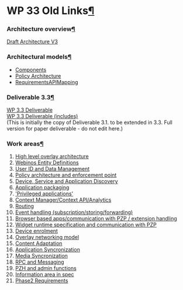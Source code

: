 WP 33 Old Links[¶](#WP-33-Old-Links)
====================================

### Architecture overview[¶](#Architecture-overview)

[Draft Architecture
V3](/wp3-1/wiki/Webinos_architecture)

### Architectural models[¶](#Architectural-models)

-   [Components](.html)
-   [Policy Architecture](Policy%20Architecture.html)
-   [RequirementsAPIMapping](.html)

### Deliverable 3.3[¶](#Deliverable-33)

[WP 3.3 Deliverable](.html)\
[WP 3.3 Deliverable (includes)](.html)\
(This is initially the copy of Deliverable 3.1. to be extended in 3.3.
Full version for paper deliverable - do not edit here.)

### Work areas[¶](#Work-areas)

1.  [High level overlay architecture](.html)
2.  [Webinos Entity Definitions](Webinos%20Entity%20Definitions.html)
3.  [User ID and Data Management](.html)
4.  [Policy architecture and enforcement point](.html)
5.  [Device, Service and Application
    Discovery](Device,%20Service%20and%20Application%20Discovery.html)
6.  [Application packaging](.html)
7.  ['Privileged applications'](.html)
8.  [Context Manager/Context
    API/Analytics](Context%20Manager/Context%20API/Analytics.html)
9.  [Routing](.html)
10. [Event handling (subscription/storing/forwarding)](.html)
11. [Browser based apps/communication with PZP / extension
    handling](.html)
12. [Widget runtime specification and communication with PZP](.html)
13. [Device enrolment](.html)
14. [Overlay networking model](.html)
15. [Content Adaptation](.html)
16. [Application Syncronization](.html)
17. [Media Syncronization](.html)
18. [RPC and Messaging](.html)
19. [PZH and admin functions](.html)
20. [Information area in spec](.html)
21. [Phase2 Requirements](.html)

